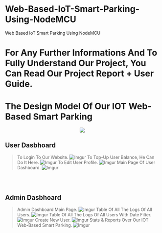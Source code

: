 # Web-Based-IoT-Smart-Parking-Using-NodeMCU
 Web Based IoT Smart Parking Using NodeMCU

# For Any Further Informations And To Fully Understand Our Project, You Can Read Our Project Report + User Guide.

# The Design Model Of Our IOT Web-Based Smart Parking
<p align="center">
 <img src="Design%20Model/IMG_20220614_004643.jpg">
 <br/>
</p>

## User Dasbhoard
> To Login To Our Website.
![Imgur](User%20Dashboard%20ScreenShots/login.PNG)
> To Top-Up User Balance, He Can Do It Here.
![Imgur](User%20Dashboard%20ScreenShots/balance.PNG)
> To Edit User Profile.
![Imgur](User%20Dashboard%20ScreenShots/profile.PNG)
> Main Page Of User Dashboard.
![Imgur](User%20Dashboard%20ScreenShots/userDashnoard2.PNG)

<br/>
<br/>

## Admin Dasbhoard
> Admin Dashboard Main Page.
![Imgur](Admin%20Dashboard%20ScreenShots/Capture_1.PNG)
> Table Of All The Logs Of All Users.
![Imgur](Admin%20Dashboard%20ScreenShots/Capture_2.png)
> Table Of All The Logs Of All Users With Date Filter.
![Imgur](Admin%20Dashboard%20ScreenShots/Capture_3.png)
> Create New User.
![Imgur](Admin%20Dashboard%20ScreenShots/Capture_4.png)
> Stats & Reports Over Our IOT Web-Based Smart Parking.
![Imgur](Admin%20Dashboard%20ScreenShots/Capture_5.png)

